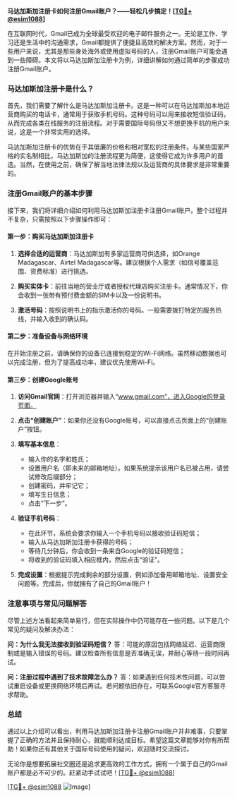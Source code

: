 **马达加斯加注册卡如何注册Gmail账户？——轻松几步搞定！[[TG💪+ @esim1088](https://t.me/s/esim1088)]**

在互联网时代，Gmail已成为全球最受欢迎的电子邮件服务之一。无论是工作、学习还是生活中的沟通需求，Gmail都提供了便捷且高效的解决方案。然而，对于一些用户来说，尤其是那些身处海外或使用虚拟号码的人，注册Gmail账户可能会遇到一些障碍。本文将以马达加斯加注册卡为例，详细讲解如何通过简单的步骤成功注册Gmail账户。

### 马达加斯加注册卡是什么？

首先，我们需要了解什么是马达加斯加注册卡。这是一种可以在马达加斯加本地运营商购买的电话卡，通常用于获取手机号码。这种号码可以用来接收短信验证码，从而完成各类在线服务的注册流程。对于需要国际号码但又不想更换手机的用户来说，这是一个非常实用的选择。

马达加斯加注册卡的优势在于其低廉的价格和相对宽松的注册条件。与某些国家严格的实名制相比，马达加斯加的注册流程更为简便，这使得它成为许多用户的首选。当然，在使用之前，确保了解当地法律法规以及运营商的具体要求是非常重要的。

### 注册Gmail账户的基本步骤

接下来，我们将详细介绍如何利用马达加斯加注册卡注册Gmail账户。整个过程并不复杂，只需按照以下步骤操作即可：

#### 第一步：购买马达加斯加注册卡

1. **选择合适的运营商**：马达加斯加有多家运营商可供选择，如Orange Madagascar、Airtel Madagascar等。建议根据个人需求（如信号覆盖范围、资费标准）进行挑选。
   
2. **购买实体卡**：前往当地的营业厅或者授权代理店购买注册卡。通常情况下，你会收到一张带有预付费金额的SIM卡以及一份说明书。

3. **激活号码**：按照说明书上的指示激活你的号码。一般需要拨打特定的服务热线，并输入收到的确认码。

#### 第二步：准备设备与网络环境

在开始注册之前，请确保你的设备已连接到稳定的Wi-Fi网络。虽然移动数据也可以完成注册，但为了提高成功率，建议优先使用Wi-Fi。

#### 第三步：创建Google账号

1. **访问Gmail官网**：打开浏览器并输入“www.gmail.com”，进入Google的登录页面。

2. **点击“创建账户”**：如果你还没有Google账号，可以直接点击页面上的“创建账户”按钮。

3. **填写基本信息**：
   - 输入你的名字和姓氏；
   - 设置用户名（即未来的邮箱地址）。如果系统提示该用户名已被占用，请尝试修改后缀部分；
   - 创建密码，并牢记它；
   - 填写生日信息；
   - 点击“下一步”。

4. **验证手机号码**：
   - 在此环节，系统会要求你输入一个手机号码以接收验证码短信；
   - 输入从马达加斯加注册卡获得的号码；
   - 等待几分钟后，你会收到一条来自Google的验证码短信；
   - 将收到的验证码填入相应框内，然后点击“验证”。

5. **完成设置**：根据提示完成剩余的部分设置，例如添加备用邮箱地址、设置安全问题等。完成后，你就拥有了自己的Gmail账户！

### 注意事项与常见问题解答

尽管上述方法看起来简单易行，但在实际操作中仍可能存在一些问题。以下是几个常见的疑问及解决办法：

**问：为什么我无法接收到验证码短信？**
答：可能的原因包括网络延迟、运营商限制或是输入错误的号码。建议检查所有信息是否准确无误，并耐心等待一段时间再试。

**问：注册过程中遇到了技术故障怎么办？**
答：如果遇到任何技术性问题，可以尝试重启设备或更换网络环境后再试。若问题依旧存在，可联系Google官方客服寻求帮助。

### 总结

通过以上介绍可以看出，利用马达加斯加注册卡注册Gmail账户并非难事，只要掌握了正确的方法并且保持耐心，就能顺利达成目标。希望这篇文章能够对你有所帮助！如果你还有其他关于国际号码使用的疑问，欢迎随时交流探讨。

无论你是想要拓展社交圈还是追求更高效的工作方式，拥有一个属于自己的Gmail账户都是必不可少的。赶紧动手试试吧！[[TG💪+ @esim1088](https://t.me/s/esim1088)]

[[TG💪+ @esim1088](https://t.me/s/esim1088) ![Image](https://i.postimg.cc/4NQfJmqS/Snipaste-2025-05-13-00-14-12.png)]